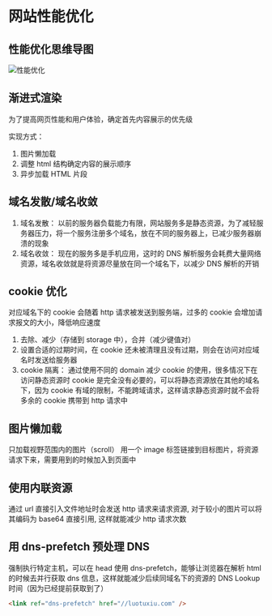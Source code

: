 <author-info date="1631170386683"></author-info>

# 网站性能优化

## 性能优化思维导图

![性能优化](/src/性能优化.png)

## 渐进式渲染

为了提高网页性能和用户体验，确定首先内容展示的优先级

实现方式：

1. 图片懒加载
2. 调整 html 结构确定内容的展示顺序
3. 异步加载 HTML 片段

## 域名发散/域名收敛

1. 域名发散： 以前的服务器负载能力有限，网站服务多是静态资源，为了减轻服务器压力，将一个服务注册多个域名，放在不同的服务器上，已减少服务器崩溃的现象
2. 域名收敛： 现在的服务多是手机应用，这时的 DNS 解析服务会耗费大量网络资源，域名收敛就是将资源尽量放在同一个域名下，以减少 DNS 解析的开销

## cookie 优化

对应域名下的 cookie 会随着 http 请求被发送到服务端，过多的 cookie 会增加请求报文的大小，降低响应速度

1. 去除、减少（存储到 storage 中），合并（减少键值对）
2. 设置合适的过期时间，在 cookie 还未被清理且没有过期，则会在访问对应域名时发送给服务器
3. cookie 隔离： 通过使用不同的 domain 减少 cookie 的使用，很多情况下在访问静态资源时 cookie 是完全没有必要的，可以将静态资源放在其他的域名下，因为 cookie 有域的限制，不能跨域请求，这样请求静态资源时就不会将多余的 cookie 携带到 http 请求中

## 图片懒加载

只加载视野范围内的图片（scroll）
用一个 image 标签链接到目标图片，将资源请求下来，需要用到的时候加入到页面中

## 使用内联资源

通过 url 直接引入文件地址时会发送 http 请求来请求资源, 对于较小的图片可以将其编码为 base64 直接引用, 这样就能减少 http 请求次数

## 用 dns-prefetch 预处理 DNS

强制执行特定主机，可以在 head 使用 dns-prefetch，能够让浏览器在解析 html 的时候去并行获取 dns 信息，这样就能减少后续同域名下的资源的 DNS Lookup 时间（因为已经提前获取到了）

```html
<link ref="dns-prefetch" href="//luotuxiu.com" />
```

